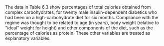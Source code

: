 
The data in Table 6.3 show percentages of total calories obtained
from complex carbohydrates, for twenty male insulin-dependent diabetics
who had been on a high-carbohydrate diet for six months. Compliance with
the regime was thought to be related to age (in years), body weight 
(relative to "ideal" weight for height) and other components of the diet,
such as the percentage of calories as protein. These other variables are
treated as explanatory variables.
